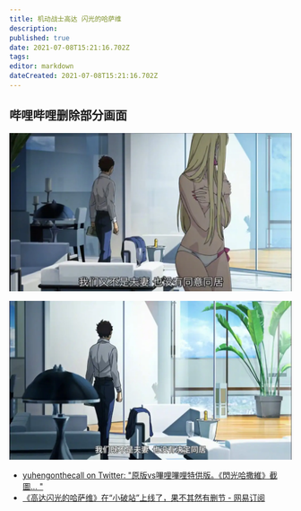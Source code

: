 ```yaml
---
title: 机动战士高达 闪光的哈萨维
description: 
published: true
date: 2021-07-08T15:21:16.702Z
tags: 
editor: markdown
dateCreated: 2021-07-08T15:21:16.702Z
---
```


## 哔哩哔哩删除部分画面

![未和谐](src/video/Hathaway/un.webp)

![哔哩哔哩](src/video/Hathaway/bilibili.webp)

+ [yuhengonthecall on Twitter: "原版vs嗶哩嗶哩特供版。《閃光哈撒維》截圖… "](https://web.archive.org/web/20210703091955/https://twitter.com/yuheng4/status/1410982924569255936)
+ [《高达闪光的哈萨维》在“小破站”上线了，果不其然有删节 - 网易订阅](https://archive.is/LHRPu "https://www.163.com/dy/article/GE1NB2O40515A574.html")
